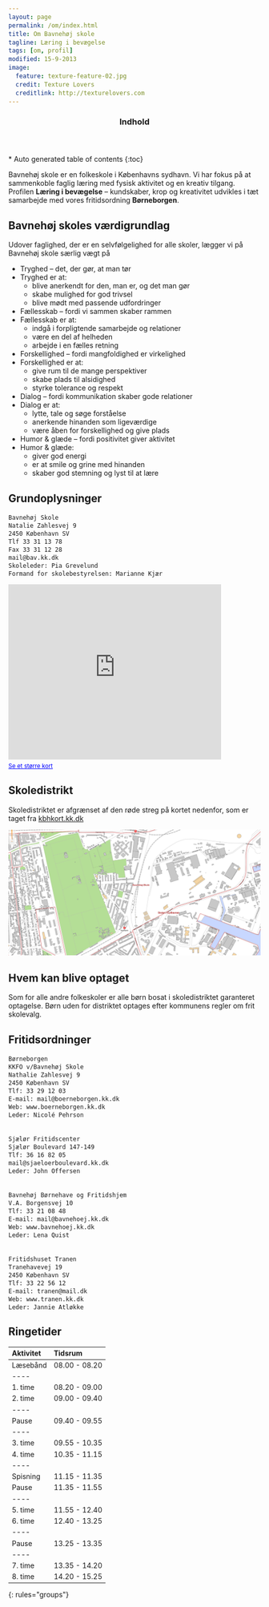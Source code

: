```yaml
---
layout: page
permalink: /om/index.html
title: Om Bavnehøj skole
tagline: Læring i bevægelse
tags: [om, profil]
modified: 15-9-2013
image:
  feature: texture-feature-02.jpg
  credit: Texture Lovers
  creditlink: http://texturelovers.com
---
```


<section id="table-of-contents" class="toc">
  <header>
    <h3 >Indhold</h3>
  </header>
<div id="drawer" markdown="1">
*  Auto generated table of contents
{:toc}
</div>
</section><!-- /#table-of-contents -->

Bavnehøj skole er en folkeskole i Københavns sydhavn. Vi har fokus på at sammenkoble faglig læring med fysisk aktivitet og en kreativ tilgang.
Profilen **Læring i bevægelse** – kundskaber, krop og kreativitet udvikles i tæt samarbejde med vores fritidsordning **Børneborgen**.

## Bavnehøj skoles værdigrundlag

Udover faglighed, der er en selvfølgelighed for alle skoler, lægger vi på Bavnehøj skole særlig vægt på

* Tryghed – det, der gør, at man tør
* Tryghed er at:
  * blive anerkendt for den, man er, og det man gør
  * skabe mulighed for god trivsel
  * blive mødt med passende udfordringer 
* Fællesskab – fordi vi sammen skaber rammen
* Fællesskab er at:
  * indgå i forpligtende samarbejde og relationer
  * være en del af helheden
  * arbejde i en fælles retning
* Forskellighed – fordi mangfoldighed er virkelighed
* Forskellighed er at:
  * give rum til de mange perspektiver
  * skabe plads til alsidighed
  * styrke tolerance og respekt
* Dialog – fordi kommunikation skaber gode relationer
* Dialog er at:
  * lytte, tale og søge forståelse
  * anerkende hinanden som ligeværdige
  * være åben for forskellighed og give plads
* Humor & glæde – fordi positivitet giver aktivitet
* Humor & glæde:
  * giver god energi
  * er at smile og grine med hinanden
  * skaber god stemning og lyst til at lære

## Grundoplysninger

	Bavnehøj Skole  
	Natalie Zahlesvej 9  
	2450 København SV  
	Tlf 33 31 13 78  
	Fax 33 31 12 28  
	mail@bav.kk.dk  
	Skoleleder: Pia Grevelund  
	Formand for skolebestyrelsen: Marianne Kjær  
	
<iframe width="425" height="350" frameborder="0" scrolling="no" marginheight="0" marginwidth="0" src="https://www.google.com/maps?sll=37.083296012891566,-95.67706800000002&amp;sspn=79.04222533951125,105.81956475701635&amp;t=m&amp;q=Bavneh%C3%B8j+Skole,+Natalie+Zahles+Vej,+Copenhagen,+Denmark&amp;dg=opt&amp;ie=UTF8&amp;hq=&amp;hnear=&amp;ll=55.657904,12.535575&amp;spn=0.006295,0.006295&amp;layer=c&amp;cbll=55.657488,12.535156&amp;panoid=EaP-yfBbimz0UWiSdSjrFw&amp;cbp=12,105.25,,0,-0.06&amp;source=embed&amp;output=svembed"></iframe><br /><small><a href="https://www.google.com/maps?sll=37.083296012891566,-95.67706800000002&amp;sspn=79.04222533951125,105.81956475701635&amp;t=m&amp;q=Bavneh%C3%B8j+Skole,+Natalie+Zahles+Vej,+Copenhagen,+Denmark&amp;dg=opt&amp;ie=UTF8&amp;hq=&amp;hnear=&amp;ll=55.657904,12.535575&amp;spn=0.006295,0.006295&amp;layer=c&amp;cbll=55.657488,12.535156&amp;panoid=EaP-yfBbimz0UWiSdSjrFw&amp;cbp=12,105.25,,0,-0.06&amp;source=embed" style="color:#0000FF;text-align:left">Se et større kort</a></small>	

## Skoledistrikt

Skoledistriktet er afgrænset af den røde streg på kortet nedenfor, som er taget fra [kbhkort.kk.dk](http://kbhkort.kk.dk/)

![kort over skoledistriktet](/images/skoledistrikt-bavnehoj.png)

## Hvem kan blive optaget

Som for alle andre folkeskoler er alle børn bosat i skoledistriktet garanteret optagelse. Børn uden for distriktet optages efter kommunens regler om frit skolevalg.
 
## Fritidsordninger

	Børneborgen  
	KKFO v/Bavnehøj Skole  
	Nathalie Zahlesvej 9  
	2450 København SV  
	Tlf: 33 29 12 03  
	E-mail: mail@boerneborgen.kk.dk  
	Web: www.boerneborgen.kk.dk  
	Leder: Nicolé Pehrson  


	Sjælør Fritidscenter  
	Sjælør Boulevard 147-149  
	Tlf: 36 16 82 05  
	mail@sjaeloerboulevard.kk.dk  
	Leder: John Offersen  


	Bavnehøj Børnehave og Fritidshjem  
	V.A. Borgensvej 10  
	Tlf: 33 21 08 48  
	E-mail: mail@bavnehoej.kk.dk  
	Web: www.bavnehoej.kk.dk  
	Leder: Lena Quist  


	Fritidshuset Tranen  
	Tranehavevej 19  
	2450 København SV  
	Tlf: 33 22 56 12  
	E-mail: tranen@mail.dk  
	Web: www.tranen.kk.dk
	Leder: Jannie Atløkke  

## Ringetider

|Aktivitet|Tidsrum|
|:--------|:--------|
| Læsebånd |08.00 - 08.20 |
|----
| 1. time |08.20 - 09.00 |
| 2. time |09.00 - 09.40 |
|----
| Pause   |09.40 - 09.55 |
|----
|3. time|09.55 - 10.35|
|4. time|10.35 - 11.15|
|----
|Spisning|11.15 - 11.35|
|Pause|11.35 - 11.55|
|----
|5. time|11.55 - 12.40|
|6. time|12.40 - 13.25|
|----
|Pause|13.25 - 13.35|
|----
|7. time|13.35 - 14.20|
|8. time|14.20 - 15.25|
{: rules="groups"}